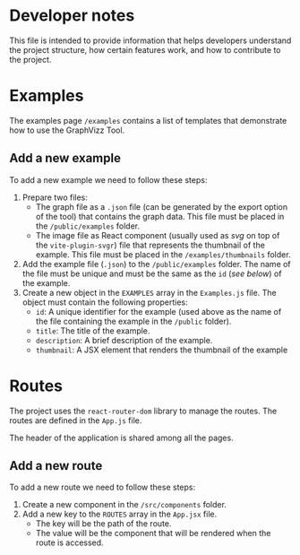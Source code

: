 # Developer notes

This file is intended to provide information that helps developers understand the project structure, how certain features work, and how to contribute to the project.

# Examples

The examples page `/examples` contains a list of templates that demonstrate how to use the GraphVizz Tool. 

## Add a new example

To add a new example we need to follow these steps:

1. Prepare two files: 
   - The graph file as a `.json` file (can be generated by the export option of the tool) that contains the graph data. This file must be placed in the `/public/examples` folder.
   - The image file as React component (usually used as *svg* on top of the `vite-plugin-svgr`) file that represents the thumbnail of the example. This file must be placed in the `/examples/thumbnails` folder.
2. Add the example file (`.json`) to the `/public/examples` folder. The name of the file must be unique and must be the same as the `id` (*see below*) of the example.
3. Create a new object in the `EXAMPLES` array in the `Examples.js` file. The object must contain the following properties:
      - `id`: A unique identifier for the example (used above as the name of the file containing the example in the `/public` folder).
      - `title`: The title of the example.
      - `description`: A brief description of the example.
      - `thumbnail`: A JSX element that renders the thumbnail of the example 

# Routes

The project uses the `react-router-dom` library to manage the routes. The routes are defined in the `App.js` file.

The header of the application is shared among all the pages. 

## Add a new route

To add a new route we need to follow these steps:

1. Create a new component in the `/src/components` folder.
2. Add a new key to the `ROUTES` array in the `App.jsx` file. 
   - The key will be the path of the route.
   - The value will be the component that will be rendered when the route is accessed.
